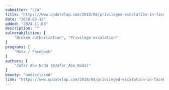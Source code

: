 ```yaml
---
submitter: "c2a"
title: "https://www.updatelap.com/2018/08/privileged-escalation-in-facebook-rooms.html"
date: "2018-08-18"
added: "2024-11-03"
description: ""
vulnerabilities: [
    "Broken authorization", "Privilege escalation"
]
programs: [
    "Meta / Facebook"
]
authors: [
    "Jafar Abo Nada (@Jafar_Abo_Nada)"
]
bounty: "undisclosed"
link: "https://www.updatelap.com/2018/08/privileged-escalation-in-facebook-rooms.html"
---
```




